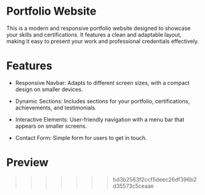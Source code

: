 

# Portfolio Website

<p>This is a modern and responsive portfolio website designed to showcase your skills and certifications. It features a clean and adaptable layout, making it easy to present your work and professional credentials effectively.</p>

<h1>Features</h1>

<list>

- Responsive Navbar: Adapts to different screen sizes, with a compact design on smaller devices.

- Dynamic Sections: Includes sections for your portfolio, certifications, achievements, and testimonials.

- Interactive Elements: User-friendly navigation with a menu bar that appears on smaller screens.

- Contact Form: Simple form for users to get in touch.

  
</list>

<h1>Preview</h1>




>>>>>>> bd3b2563f2ccf5deec26df396b2d35573c5ceaae
